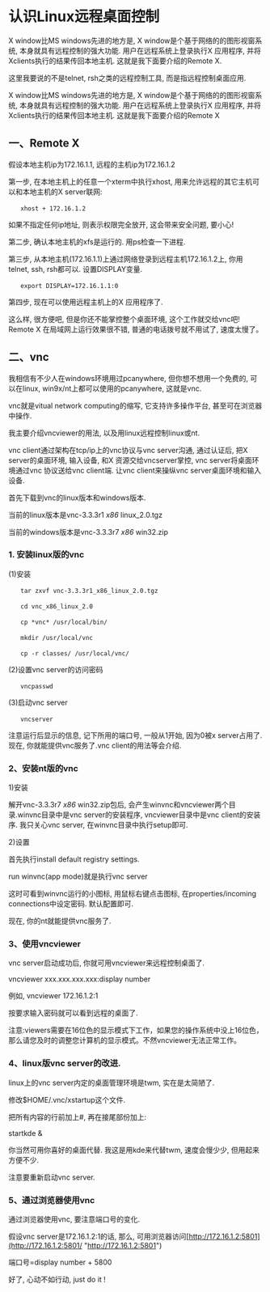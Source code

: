 ---
---

# 认识Linux远程桌面控制

X window比MS windows先进的地方是, X window是个基于网络的的图形视窗系统, 本身就具有远程控制的强大功能. 用户在远程系统上登录执行X 应用程序, 并将Xclients执行的结果传回本地主机. 这就是我下面要介绍的Remote X. 

这里我要说的不是telnet, rsh之类的远程控制工具, 而是指远程控制桌面应用. 

X window比MS windows先进的地方是, X window是个基于网络的的图形视窗系统, 本身就具有远程控制的强大功能. 用户在远程系统上登录执行X 应用程序, 并将Xclients执行的结果传回本地主机. 这就是我下面要介绍的Remote X 

## 一、Remote X

假设本地主机ip为172.16.1.1, 远程的主机ip为172.16.1.2 

第一步, 在本地主机上的任意一个xterm中执行xhost, 用来允许远程的其它主机可以和本地主机的X server联网: 

    
    
    　　xhost + 172.16.1.2

如果不指定任何ip地址, 则表示权限完全放开, 这会带来安全问题, 要小心! 

第二步, 确认本地主机的xfs是运行的. 用ps检查一下进程. 

第三步, 从本地主机(172.16.1.1)上通过网络登录到远程主机172.16.1.2上, 你用telnet, ssh, rsh都可以. 设置DISPLAY变量. 

    
    
    　　export DISPLAY=172.16.1.1:0

第四步, 现在可以使用远程主机上的X 应用程序了. 

这么样, 很方便吧, 但是你还不能掌控整个桌面环境, 这个工作就交给vnc吧! Remote X 在局域网上运行效果很不错, 普通的电话拨号就不用试了, 速度太慢了。 

## 二、vnc

我相信有不少人在windows环境用过pcanywhere, 但你想不想用一个免费的, 可以在linux, win9x/nt上都可以使用的pcanywhere, 这就是vnc. 

vnc就是vitual network computing的缩写, 它支持许多操作平台, 甚至可在浏览器中操作. 

我主要介绍vncviewer的用法, 以及用linux远程控制linux或nt. 

vnc client通过架构在tcp/ip上的vnc协议与vnc server沟通, 通过认证后, 把X server的桌面环境, 输入设备, 和X 资源交给vncserver掌控, vnc server将桌面环境通过vnc 协议送给vnc client端. 让vnc client来操纵vnc server桌面环境和输入设备. 

首先下载到vnc的linux版本和windows版本. 

当前的linux版本是vnc-3.3.3r1 _x86_ linux_2.0.tgz 

当前的windows版本是vnc-3.3.3r7 _x86_ win32.zip 

### 1. 安装linux版的vnc

(1)安装 

    
    
    　　tar zxvf vnc-3.3.3r1_x86_linux_2.0.tgz
    
    　　cd vnc_x86_linux_2.0
    
    　　cp *vnc* /usr/local/bin/
    
    　　mkdir /usr/local/vnc
    
    　　cp -r classes/ /usr/local/vnc/

(2)设置vnc server的访问密码 

    
    
    　　vncpasswd

(3)启动vnc server 

    
    
    　　vncserver

注意运行后显示的信息, 记下所用的端口号, 一般从1开始, 因为0被x server占用了. 现在, 你就能提供vnc服务了.vnc client的用法等会介绍. 

### 2、安装nt版的vnc

1)安装 

解开vnc-3.3.3r7 _x86_ win32.zip包后, 会产生winvnc和vncviewer两个目录.winvnc目录中是vnc server的安装程序, vncviewer目录中是vnc client的安装序. 我只关心vnc server, 在winvnc目录中执行setup即可. 

2)设置 

首先执行install default registry settings. 

run winvnc(app mode)就是执行vnc server 

这时可看到winvnc运行的小图标, 用鼠标右键点击图标, 在properties/incoming connections中设定密码. 默认配置即可. 

现在, 你的nt就能提供vnc服务了. 

### 3、使用vncviewer

vnc server启动成功后, 你就可用vncviewer来远程控制桌面了. 

vncviewer xxx.xxx.xxx.xxx:display number 

例如, vncviewer 172.16.1.2:1 

按要求输入密码就可以看到远程的桌面了. 

注意:viewers需要在16位色的显示模式下工作，如果您的操作系统中没上16位色，那么请您及时的调整您计算机的显示模式。不然vncviewer无法正常工作。 

### 4、linux版vnc server的改进.

linux上的vnc server内定的桌面管理环境是twm, 实在是太简陋了. 

修改$HOME/.vnc/xstartup这个文件. 

把所有内容的行前加上#, 再在接尾部份加上: 

startkde &

你当然可用你喜好的桌面代替. 我这是用kde来代替twm, 速度会慢少少, 但用起来方便不少. 

注意要重新启动vnc server. 

### 5、通过浏览器使用vnc

通过浏览器使用vnc, 要注意端口号的变化. 

假设vnc server是172.16.1.2:1的话, 那么, 可用浏览器访问[http://172.16.1.2:5801](http://172.16.1.2:5801/ "http://172.16.1.2:5801")

端口号=display number + 5800 

好了, 心动不如行动, just do it ! 
